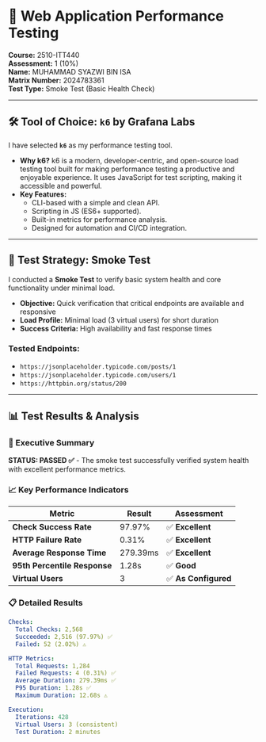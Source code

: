# 🚀 Web Application Performance Testing

**Course:** 2510-ITT440  
**Assessment:** 1 (10%)  
**Name:** MUHAMMAD SYAZWI BIN ISA  
**Matrix Number:** 2024783361  
**Test Type:** Smoke Test (Basic Health Check)  


---

## 🛠️ Tool of Choice: `k6` by Grafana Labs

I have selected **`k6`** as my performance testing tool.

*   **Why k6?** k6 is a modern, developer-centric, and open-source load testing tool built for making performance testing a productive and enjoyable experience. It uses JavaScript for test scripting, making it accessible and powerful.
*   **Key Features:**
    *   CLI-based with a simple and clean API.
    *   Scripting in JS (ES6+ supported).
    *   Built-in metrics for performance analysis.
    *   Designed for automation and CI/CD integration.

---

## 🧪 Test Strategy: Smoke Test

I conducted a **Smoke Test** to verify basic system health and core functionality under minimal load.

*   **Objective:** Quick verification that critical endpoints are available and responsive
*   **Load Profile:** Minimal load (3 virtual users) for short duration
*   **Success Criteria:** High availability and fast response times

### Tested Endpoints:
- `https://jsonplaceholder.typicode.com/posts/1`
- `https://jsonplaceholder.typicode.com/users/1` 
- `https://httpbin.org/status/200`

---

## 📊 Test Results & Analysis

### 🎯 Executive Summary
**STATUS: PASSED ✅** - The smoke test successfully verified system health with excellent performance metrics.

### 📈 Key Performance Indicators

| Metric | Result | Assessment |
|--------|--------|------------|
| **Check Success Rate** | 97.97% | ✅ **Excellent** |
| **HTTP Failure Rate** | 0.31% | ✅ **Excellent** |
| **Average Response Time** | 279.39ms | ✅ **Excellent** |
| **95th Percentile Response** | 1.28s | ✅ **Good** |
| **Virtual Users** | 3 | ✅ **As Configured** |

### 📋 Detailed Results

```yaml
Checks:
  Total Checks: 2,568
  Succeeded: 2,516 (97.97%) ✅
  Failed: 52 (2.02%) ⚠️

HTTP Metrics:
  Total Requests: 1,284
  Failed Requests: 4 (0.31%) ✅
  Average Duration: 279.39ms ✅
  P95 Duration: 1.28s ✅
  Maximum Duration: 12.68s ⚠️

Execution:
  Iterations: 428
  Virtual Users: 3 (consistent)
  Test Duration: 2 minutes

